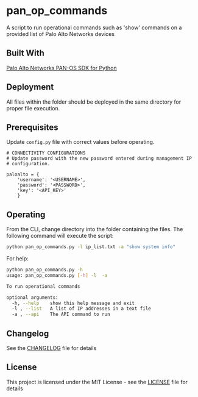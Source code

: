 # pan_op_commands

A script to run operational commands such as 'show' commands on a provided list of Palo Alto Networks devices

## Built With
 
[Palo Alto Networks PAN-OS SDK for Python](https://github.com/PaloAltoNetworks/pan-os-python)

## Deployment

All files within the folder should be deployed in the same directory for proper file execution.

## Prerequisites

Update `config.py` file with correct values before operating.

```
# CONNECTIVITY CONFIGURATIONS
# Update password with the new password entered during management IP
# configuration.

paloalto = {
    'username': '<USERNAME>',
    'password': '<PASSWORD>',
    'key': '<API_KEY>'
    }
```

## Operating

From the CLI, change directory into the folder containing the files.  The following command will execute the script:

```bash
python pan_op_commands.py -l ip_list.txt -a "show system info"
```

For help:
```bash
python pan_op_commands.py -h
usage: pan_op_commands.py [-h] -l  -a

To run operational commands

optional arguments:
  -h, --help    show this help message and exit
  -l , --list   A list of IP addresses in a text file
  -a , --api    The API command to run
```

## Changelog

See the [CHANGELOG](CHANGELOG) file for details

## License

This project is licensed under the MIT License - see the [LICENSE](LICENSE) file for details

